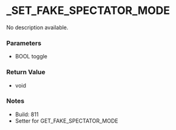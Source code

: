 # _SET_FAKE_SPECTATOR_MODE

No description available.

### Parameters
* BOOL toggle

### Return Value
* void

### Notes
* Build: 811
* Setter for GET_FAKE_SPECTATOR_MODE


